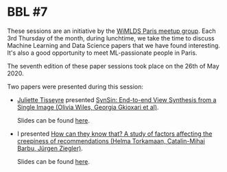 # BBL #7

These sessions are an initiative by the [WiMLDS Paris meetup group](https://www.meetup.com/Paris-Women-in-Machine-Learning-Data-Science). Each 3rd Thursday of the month, during lunchtime, we take the time to discuss Machine Learning and Data Science papers that we have found interesting. It's also a good opportunity to meet ML-passionate people in Paris.

The seventh edition of these paper sessions took place on the 26th of May 2020.
 
Two papers were presented during this session:

* [Juliette Tisseyre](https://www.linkedin.com/in/juliettetisseyre) presented [SynSin: End-to-end View Synthesis from a Single Image (Olivia Wiles, Georgia Gkioxari et al)](Resources/synsin.pdf).

  Slides can be found [here]().


* I presented [How can they know that? A study of factors affecting the creepiness of recommendations (Helma Torkamaan, Catalin-Mihai Barbu, Jürgen Ziegler)](Resources/creepiness.pdf).

  Slides can be found [here](slides).
